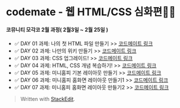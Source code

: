 # codemate - 웹 HTML/CSS 심화편👩‍💻

#### 코뮤니티 모각코 2월 과정( 2월3일 ~ 2월 25일 )

- ✅ DAY 01 과제: 나의 첫 HTML 파일 만들기 >> [코드메이트 링크](https://codemate.kr/@oh29/HTMLCSS-심화편-DAY-1-나의-첫-HTML-파일-만들기)
- ✅ DAY 02 과제: 나만의 위키 만들기 >> [코드메이트 링크](https://codemate.kr/@oh29/HTMLCSS-심화편-DAY-2-나만의-위키-만들기-html-css)
- ✅ DAY 03 과제: CSS 업그레이드! >> [코드메이트 링크](https://codemate.kr/@oh29/HTMLCSS-심화편-DAY-3-CSS-업그레이드)
- ✅ DAY 04 과제: HTML, CSS 개념 복습하기! >> [코드메이트 링크](https://codemate.kr/@oh29/HTMLCSS-심화편-DAY-04)
- ✅ DAY 05 과제: 미니홈피 기본 레이아웃 만들기 >> [코드메이트 링크](https://codemate.kr/@oh29/HTMLCSS-심화편-DAY-05)
- ✅ DAY 06 과제: 미니홈피 홈화면 레이아웃 만들기1 >> [코드메이트 링크](https://codemate.kr/@oh29/HTMLCSS-심화편-DAY-06)
- ✅ DAY 07 과제: 미니홈피 홈화면 레이아웃 만들기2 >> [코드메이트 링크](https://codemate.kr/@oh29/HTMLCSS-심화편-DAY-07)

> Written with [StackEdit](https://stackedit.io/).
